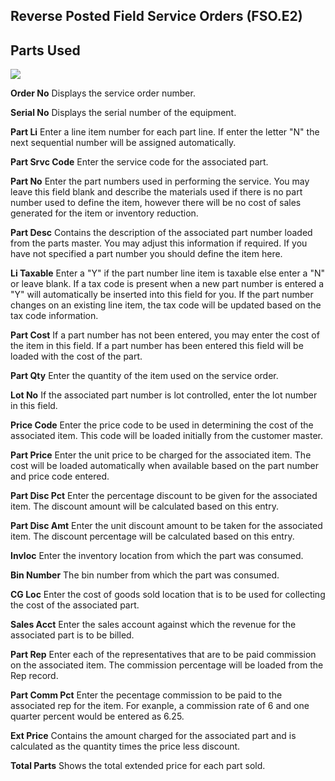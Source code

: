 ##  Reverse Posted Field Service Orders (FSO.E2)

<PageHeader />

##  Parts Used

![](images/FSO-E2-3.jpg)

**Order No** Displays the service order number.  
  
**Serial No** Displays the serial number of the equipment.  
  
**Part Li** Enter a line item number for each part line. If enter the letter
"N" the next sequential number will be assigned automatically.  
  
**Part Srvc Code** Enter the service code for the associated part.  
  
**Part No** Enter the part numbers used in performing the service. You may
leave this field blank and describe the materials used if there is no part
number used to define the item, however there will be no cost of sales
generated for the item or inventory reduction.  
  
**Part Desc** Contains the description of the associated part number loaded
from the parts master. You may adjust this information if required. If you
have not specified a part number you should define the item here.  
  
**Li Taxable** Enter a "Y" if the part number line item is taxable else enter
a "N" or leave blank. If a tax code is present when a new part number is
entered a "Y" will automatically be inserted into this field for you. If the
part number changes on an existing line item, the tax code will be updated
based on the tax code information.  
  
**Part Cost** If a part number has not been entered, you may enter the cost of
the item in this field. If a part number has been entered this field will be
loaded with the cost of the part.  
  
**Part Qty** Enter the quantity of the item used on the service order.  
  
**Lot No** If the associated part number is lot controlled, enter the lot
number in this field.  
  
**Price Code** Enter the price code to be used in determining the cost of the
associated item. This code will be loaded initially from the customer master.  
  
**Part Price** Enter the unit price to be charged for the associated item. The
cost will be loaded automatically when available based on the part number and
price code entered.  
  
**Part Disc Pct** Enter the percentage discount to be given for the associated
item. The discount amount will be calculated based on this entry.  
  
**Part Disc Amt** Enter the unit discount amount to be taken for the
associated item. The discount percentage will be calculated based on this
entry.  
  
**Invloc** Enter the inventory location from which the part was consumed.  
  
**Bin Number** The bin number from which the part was consumed.  
  
**CG Loc** Enter the cost of goods sold location that is to be used for
collecting the cost of the associated part.  
  
**Sales Acct** Enter the sales account against which the revenue for the
associated part is to be billed.  
  
**Part Rep** Enter each of the representatives that are to be paid commission
on the associated item. The commission percentage will be loaded from the Rep
record.  
  
**Part Comm Pct** Enter the pecentage commission to be paid to the associated
rep for the item. For exanple, a commission rate of 6 and one quarter percent
would be entered as 6.25.  
  
**Ext Price** Contains the amount charged for the associated part and is
calculated as the quantity times the price less discount.  
  
**Total Parts** Shows the total extended price for each part sold.  
  
  
<badge text= "Version 8.10.57" vertical="middle" />

<PageFooter />